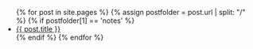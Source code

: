 <ul>
  {% for post in site.pages %}
    {% assign postfolder = post.url | split: "/" %}
    {% if postfolder[1] == 'notes' %}
      <li>
        <a href="{{ post.url }}">{{ post.title }}</a>
      </li>
    {% endif %}
  {% endfor %}
</ul>

